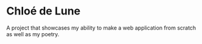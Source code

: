 # Chloé de Lune
 A project that showcases my ability to make a web application from scratch as well as my poetry.

